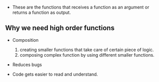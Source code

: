 * These are the functions that receives a function as an argument or returns a function as output. 

## Why we need high order functions ##

* Composition

   1. creating smaller functions that take care of certain piece of logic.
   2. composing complex function by using different smaller functions.

* Reduces bugs

* Code gets easier to read and understand. 
